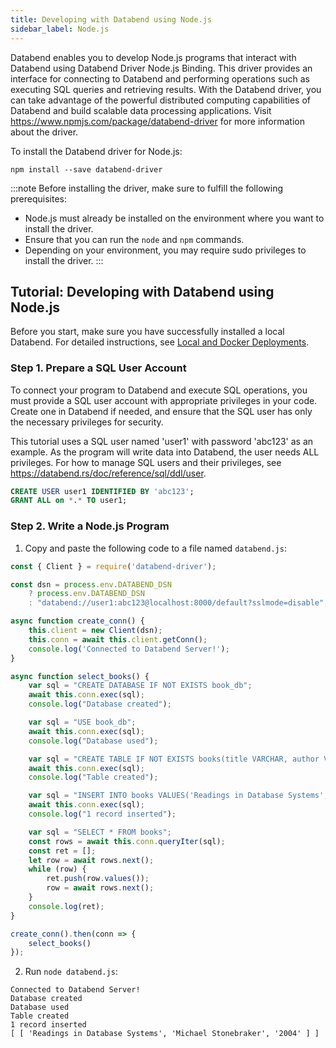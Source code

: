 ```yaml
---
title: Developing with Databend using Node.js
sidebar_label: Node.js
---
```


Databend enables you to develop Node.js programs that interact with Databend using Databend Driver Node.js Binding. This driver provides an interface for connecting to Databend and performing operations such as executing SQL queries and retrieving results. With the Databend driver, you can take advantage of the powerful distributed computing capabilities of Databend and build scalable data processing applications. Visit https://www.npmjs.com/package/databend-driver for more information about the driver.

To install the Databend driver for Node.js:

```shell
npm install --save databend-driver
```
:::note
Before installing the driver, make sure to fulfill the following prerequisites:

- Node.js must already be installed on the environment where you want to install the driver.
- Ensure that you can run the `node` and `npm` commands.
- Depending on your environment, you may require sudo privileges to install the driver.
:::

## Tutorial: Developing with Databend using Node.js

Before you start, make sure you have successfully installed a local Databend. For detailed instructions, see [Local and Docker Deployments](../10-deploy/05-deploying-local.md).

### Step 1. Prepare a SQL User Account

To connect your program to Databend and execute SQL operations, you must provide a SQL user account with appropriate privileges in your code. Create one in Databend if needed, and ensure that the SQL user has only the necessary privileges for security.

This tutorial uses a SQL user named 'user1' with password 'abc123' as an example. As the program will write data into Databend, the user needs ALL privileges. For how to manage SQL users and their privileges, see https://databend.rs/doc/reference/sql/ddl/user.

```sql
CREATE USER user1 IDENTIFIED BY 'abc123';
GRANT ALL on *.* TO user1;
```

### Step 2. Write a Node.js Program

1. Copy and paste the following code to a file named `databend.js`:

```js title='databend.js'
const { Client } = require('databend-driver');

const dsn = process.env.DATABEND_DSN
    ? process.env.DATABEND_DSN
    : "databend://user1:abc123@localhost:8000/default?sslmode=disable";

async function create_conn() {
    this.client = new Client(dsn);
    this.conn = await this.client.getConn();
    console.log('Connected to Databend Server!');
}

async function select_books() {
    var sql = "CREATE DATABASE IF NOT EXISTS book_db";
    await this.conn.exec(sql);
    console.log("Database created");

    var sql = "USE book_db";
    await this.conn.exec(sql);
    console.log("Database used");

    var sql = "CREATE TABLE IF NOT EXISTS books(title VARCHAR, author VARCHAR, date VARCHAR)";
    await this.conn.exec(sql);
    console.log("Table created");

    var sql = "INSERT INTO books VALUES('Readings in Database Systems', 'Michael Stonebraker', '2004')";
    await this.conn.exec(sql);
    console.log("1 record inserted");

    var sql = "SELECT * FROM books";
    const rows = await this.conn.queryIter(sql);
    const ret = [];
    let row = await rows.next();
    while (row) {
        ret.push(row.values());
        row = await rows.next();
    }
    console.log(ret);
}

create_conn().then(conn => {
    select_books()
});
```

2. Run `node databend.js`:

```text
Connected to Databend Server!
Database created
Database used
Table created
1 record inserted
[ [ 'Readings in Database Systems', 'Michael Stonebraker', '2004' ] ]
```